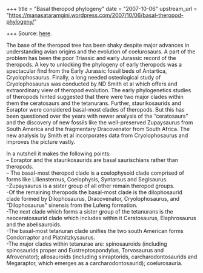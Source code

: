 +++
title = "Basal theropod phylogeny"
date = "2007-10-06"
upstream_url = "https://manasataramgini.wordpress.com/2007/10/06/basal-theropod-phylogeny/"

+++
Source: [here](https://manasataramgini.wordpress.com/2007/10/06/basal-theropod-phylogeny/).

The base of the theropod tree has been shaky despite major advances in
understanding avian origins and the evolution of coelurosaurs. A part of
the problem has been the poor Triassic and early Jurassic record of the
theropods. A key to unlocking the phylogeny of early theropods was a
spectacular find from the Early Jurassic fossil beds of Antartica,
Cryolophosaurus. Finally, a long needed osteological study of
Cryolophosaurus was conducted by ND Smith et al which offers and
extraordinary view of theropod evolution. The early phylogenetics
studies of theropods hinted suggested that there were two major clades
within them the ceratosaurs and the tetanurans. Further, staurikosaurids
and Eoraptor were considered basal-most clades of theropods. But this
has been questioned over the years with newer analysis of the
“ceratosaurs” and the discovery of new fossils like the well-preserved
Zupaysaurus from South America and the fragmentary Dracovenator from
South Africa. The new analysis by Smith et al incorporates data from
Cryolophosaurus and improves the picture vastly.

In a nutshell it makes the following points:  
– Eoraptor and the staurikosaurids are basal saurischians rather than
theropods.  
– The basal-most theropod clade is a coelophysoid clade comprised of
forms like Liliensternus, Coelophysis, Syntarsus and Segisaurus.  
–Zupaysaurus is a sister group of all other remain theropod groups.  
-Of the remaining theropods the basal-most clade is the dilophosaurid
clade formed by Dilophosaurus, Dracovenator, Cryolophosaurus, and
“Dilophosaurus” sinensis from the Lufeng formation.  
-The next clade which forms a sister group of the tetanurans is the
neoceratosaurid clade which includes within it Ceratosaurus,
Elaphrosaurus and the abelisauroids.  
-The basal-most tetanuran clade unifies the two south American forms
Condorraptor and Piatnitzkysaurus.  
-The major clades within tetanurae are: spinosauroids (including
spinosaurids proper and Eustreptospondylus, Torvosaurus and
Afrovenator); allosauroids (including sinraptorids, carcharodontosaurids
and Megaraptor, which emerges as a carcharodontosaurid); coelurosauria.

